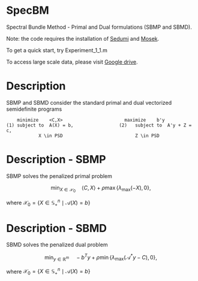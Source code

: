 # SpecBM
Spectral Bundle Method - Primal and Dual formulations (SBMP and SBMD).

Note: the code requires the installation of [Sedumi](https://sedumi.ie.lehigh.edu/) and [Mosek](https://www.mosek.com/).

To get a quick start, try Experiment_1_1.m


To access large scale data, please visit [Google drive](https://drive.google.com/drive/folders/101KqJ56fwcZMuYuTTpwUASnevcnB2frt?usp=drive_link).


# Description
SBMP and SBMD consider the standard primal and dual vectorized semidefinite programs

		minimize 	<C,X>						maximize 	b'y
	(1)	subject to	A(X) = b,				  (2)	subject to	A'y + Z = c,	
				X \in PSD							Z \in PSD


# Description - SBMP
SBMP solves the penalized primal problem 
```math
\min_{X \in \mathcal{X}_0} \quad \langle C,X\rangle + \rho \max \{\lambda_{\max}(-X),0\},
```
where $`\mathcal{X}_0 =\{X \in \mathbb{S}^n_+ \mid \mathcal{A}(X) = b\} `$

# Description - SBMD
SBMD solves the penalized dual problem 
```math
\min_{y \in \mathbb{R}^m} \quad -b^T y + \rho \min \{\lambda_{\max}(\mathcal{A}^{*}y-C),0\},
```
where $`\mathcal{X}_0 =\{X \in \mathbb{S}^n_+ \mid \mathcal{A}(X) = b\} `$
